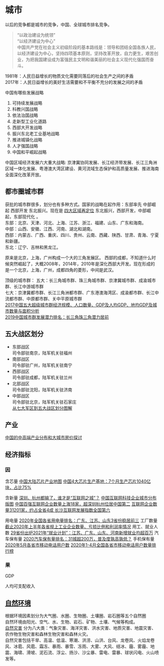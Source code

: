 # 城市

以后的竞争都是城市的竞争，中国、全球城市排名竞争。  

> “以政治建设为统领”  
> “以经济建设为中心”  
> 中国共产党在社会主义初级阶段的基本路线是：领导和团结全国各族人民，以经济建设为中心，坚持四项基本原则，坚持改革开放，自力更生，艰苦创业，为把我国建设成为富强民主文明和谐美丽的社会主义现代化强国而奋斗。

1981年：人民日益增长的物质文化需要同落后的社会生产之间的矛盾  
2017年：人民日益增长的美好生活需要和不平衡不充分的发展之间的矛盾

中国有哪些发展战略
1. 可持续发展战略
2. 科教兴国战略
3. 依法治国战略
4. 走新型工业化道路
5. 西部大开发战略
6. 振兴东北老工业基地战略
7. 推进城镇化战略
8. 人才强国战略
9. 中国和平崛起战略

中国区域经济发展六大重大战略: 京津冀协同发展、长江经济带发展、长江三角洲区域一体化发展、粤港澳大湾区建设、黄河流域生态保护和高质量发展、推进海南全面深化改革开放。


## 都市圈城市群

获批的城市群很多，划分也有多种方式。国家的战略在起作用：东部率先 中部崛起 西部开发 东北振兴。现在是 [四大区域再定位](https://www.sohu.com/na/429361713_120179484) 东北振兴，西部开发，中部崛起，东部现代化 。    
东部：北京、天津、河北、上海、江苏、浙江、福建、山东、广东和海南。  
中部：山西、安徽、江西、河南、湖北和湖南。  
西部：内蒙古、广西、重庆、四川、贵州、云南、西藏、陕西、甘肃、青海、宁夏和新疆。  
东北：辽宁、吉林和黑龙江。

原来是北京，上海，广州构成一个大的三角发展区。
西部的成都，不知道什么时候突然崛起了，大概2008年，2014年，2010年是深化西部大开发。现在形成的是一个北京，上海，广州，成都四角的菱形，中间是武汉。

顶级的城市群：
五大：长三角城市群、珠三角城市群、京津冀城市群、成渝城市群、长江中游城市群  
七大：京津冀都市群、长江三角洲都市群、广东港澳海湾区、成渝都市群、长江中流都市群、中原都市群、关中平原城市群  
[2017中国五大超级城市群经济规模、人口数量、GDP及人均GDP、地均GDP及城市数量与面积分析](https://www.chyxx.com/industry/201708/555986.html)  
[2019中国城市群发展潜力排名：长三角珠三角潜力居前](http://finance.sina.com.cn/china/gncj/2019-07-23/doc-ihytcerm5616169.shtml)

## 五大战区划分

- 东部战区  
司令部驻南京，陆军机关驻福州  
- 南部战区  
司令部驻广州，陆军机关驻南宁  
- 西部战区  
司令部驻成都，陆军机关驻兰州
- 北部战区  
司令部驻沈阳，陆军机关驻济南
- 中部战区  
司令部驻北京，陆军机关驻石家庄  
[从七大军区到五大战区划分图解](https://baijiahao.baidu.com/s?id=1574539758088874)

## 产业

[中国的中高端产业分布和大城市房价探讨](https://mp.weixin.qq.com/s/3Pc_YxLJXoiDAJ_gvV9tBQ)


## 经济指标

### 因

含芯量 [中国大陆芯片产业地图](https://www.toutiao.com/a6839988722704843275/)
[中国4大芯片生产基地：7个月生产芯片1040亿块，占比75%](https://www.toutiao.com/a6871844007408828940/)

含新量 [深圳、杭州都输了，谁才是“互联网之城”？](https://www.toutiao.com/a6725720150303048195/)
[中国互联网科技企业城市分布版图](https://www.toutiao.com/a6837256734029906447/)
[中国百强互联网企业数量上海18家，超深圳杭州位居中国第二](https://www.toutiao.com/a6892577507665674760/)
[互联网企业数量31201家，约占全省4成 长沙互联网发展指数全国第六](https://www.toutiao.com/a6869740951988863501/)

用电量 [2020年全国各省用电量排名：广东、江苏、山东3省份稳居前三](https://www.toutiao.com/a6927613830889472525/)
工厂数量 [截止2020年上半年各省规上工业企业数量、亏损比例和利润率情况](https://www.toutiao.com/a6856657081559482887/)
用工、就业人数 [29省份出炉2021年“就业计划”：江苏、广东、山东、河南新增就业均超百万](https://www.toutiao.com/a6924963718962872845/)
汽车保有量 [2020汽车保有量排名：31城超200万，普及度孰高孰低？](https://www.toutiao.com/a6919433714862653960/)
手机保有量 [2020年5月各省市移动电话用户数](https://www.toutiao.com/a6839937295932457475/)
[2020年1-4月全国各省市移动电话用户数量排行榜](https://www.toutiao.com/a6834384840360460813/)

### 果

GDP

人均可支配收入


## [自然环境][natural environment]

根据环境因素划分为大气圈、水圈、生物圈、土壤圈、岩石圈等五个自然圈  
自然环境由阳光、空气、水、生物、岩石、矿物、土壤、气候等构成。  
[自然灾害][natural calamities] 分为八大类：气象灾害、海洋灾害、洪水灾害、地质灾害、地震灾害、农作物生物灾害和森林生物灾害和森林火灾。  
自然灾害包括干旱、高温、低温、寒潮、洪涝、山洪、台风、龙卷风、火焰龙卷风、冰雹、风雹、霜冻、暴雨、暴雪、冻雨、大雾、大风、结冰、霾、雾霾、地震、海啸、滑坡、泥石流、浮尘、扬沙、沙尘暴、雷电、雷暴、球状闪电、火山喷发等。


[natural environment]: https://baike.baidu.com/item/%E8%87%AA%E7%84%B6%E7%8E%AF%E5%A2%83/5641146 "自然环境"

[natural calamities]: https://baike.baidu.com/item/%E8%87%AA%E7%84%B6%E7%81%BE%E5%AE%B3/81488 "自然灾害"